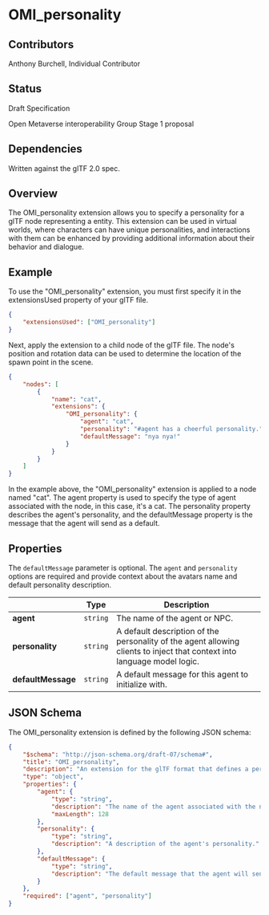 # OMI_personality

## Contributors
Anthony Burchell, Individual Contributor

## Status
Draft Specification

Open Metaverse interoperability Group Stage 1 proposal

## Dependencies
Written against the glTF 2.0 spec.

## Overview
The OMI_personality extension allows you to specify a personality for a glTF node representing a entity. This extension can be used in virtual worlds, where characters can have unique personalities, and interactions with them can be enhanced by providing additional information about their behavior and dialogue.

## Example

To use the "OMI_personality" extension, you must first specify it in the extensionsUsed property of your glTF file.

```json
{
	"extensionsUsed": ["OMI_personality"]
}
```

Next, apply the extension to a child node of the glTF file. The node's position and rotation data can be used to determine the location of the spawn point in the scene.

```json
{
	"nodes": [
		{
			"name": "cat",
			"extensions": {
				"OMI_personality": {
					"agent": "cat",
					"personality": "#agent has a cheerful personality.",
					"defaultMessage": "nya nya!"
				}
			}
		}
	]
}
```

In the example above, the "OMI_personality" extension is applied to a node named "cat". The agent property is used to specify the type of agent associated with the node, in this case, it's a cat. The personality property describes the agent's personality, and the defaultMessage property is the message that the agent will send as a default.

## Properties

The `defaultMessage` parameter is optional. The `agent` and `personality` options are required and provide context about the avatars name and default personality description.

|           | Type     | Description                                                                                                   |
| ----------| -------- | ------------------------------------------------------------------------------------------------------------- |
| **agent** | `string` | The name of the agent or NPC.                     |
| **personality** | `string` | A default description of the personality of the agent allowing clients to inject that context into language model logic. |
| **defaultMessage** | `string` | A default message for this agent to initialize with. |

## JSON Schema
The OMI_personality extension is defined by the following JSON schema:

```json
{
	"$schema": "http://json-schema.org/draft-07/schema#",
	"title": "OMI_personality",
	"description": "An extension for the glTF format that defines a personality for a node and an endpoint where additional information can be queried.",
	"type": "object",
	"properties": {
		"agent": {
			"type": "string",
			"description": "The name of the agent associated with the node.",
			"maxLength": 128
		},
		"personality": {
			"type": "string",
			"description": "A description of the agent's personality."
		},
		"defaultMessage": {
			"type": "string",
			"description": "The default message that the agent will send on initialization."
		}
	},
	"required": ["agent", "personality"]
}
```